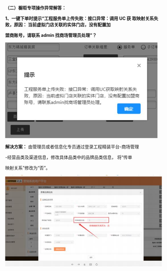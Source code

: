 ﻿**（二）橱柜专项操作异常解答：**


**1、一键下单时提示“工程服务单上传失败：接口异常：调用 UC 获 取映射关系失败，原因： 当前虚拟门店关联的实体门店，没有配置加**

**盟商账号，请联系 admin 找商场管理员处理”？**

![](Aspose.Words.dbf460d9-f676-43ad-8eec-8bbac9104c08.001.jpeg)

**解决方案：** 由管理员或者信息化专员通过登录工程精装平台-商场管理

-经营品类及渠道信息，修改具体品类中的品牌品类信息， 将“传单


映射关系”修改为“否”。

![](Aspose.Words.dbf460d9-f676-43ad-8eec-8bbac9104c08.002.jpeg)

